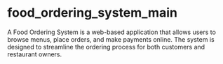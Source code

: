 # food_ordering_system_main
A Food Ordering System is a web-based application that allows users to browse menus, place orders, and make payments online. The system is designed to streamline the ordering process for both customers and restaurant owners.
